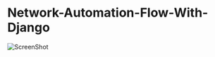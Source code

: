 # Network-Automation-Flow-With-Django


![ScreenShot](https://raw.github.com/DonginKang/Network-Automation-Flow-With-Django/tree/master/ScreenShot/frist.PNG)
